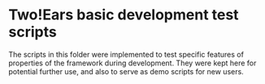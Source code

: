 Two!Ears basic development test scripts
=======================================

The scripts in this folder were implemented to test
specific features of properties of the framework 
during development. 
They were kept here for potential further use, and 
also to serve as demo scripts for new users.

